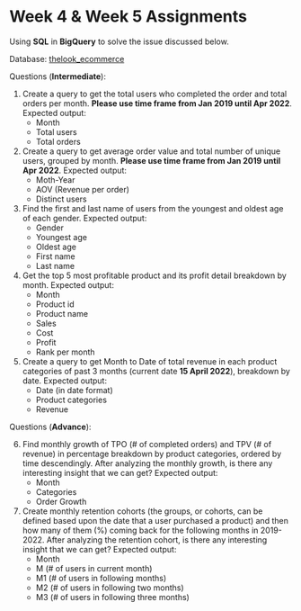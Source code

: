 # Week 4 & Week 5 Assignments

Using **SQL** in **BigQuery** to solve the issue discussed below.


Database: [thelook_ecommerce](https://console.cloud.google.com/marketplace/product/bigquery-public-data/thelook-ecommerce)

Questions (**Intermediate**):

1. Create a query to get the total users who completed the order and total orders per month. **Please use time frame from Jan 2019 until Apr 2022**. Expected output:
    - Month
    - Total users
    - Total orders
2. Create a query to get average order value and total number of unique users, grouped by month. **Please use time frame from Jan 2019 until Apr 2022**. Expected output:
    - Moth-Year
    - AOV (Revenue per order)
    - Distinct users
3. Find the first and last name of users from the youngest and oldest age of each gender. Expected output:
    - Gender
    - Youngest age
    - Oldest age
    - First name
    - Last name
4. Get the top 5 most profitable product and its profit detail breakdown by month. Expected output:
    - Month
    - Product id
    - Product name
    - Sales
    - Cost
    - Profit
    - Rank per month
5. Create a query to get Month to Date of total revenue in each product categories of past 3 months (current date **15 April 2022**), breakdown by date. Expected output:
    - Date (in date format)
    - Product categories
    - Revenue

Questions (**Advance**):

6. Find monthly growth of TPO (# of completed orders) and TPV (# of revenue) in percentage breakdown by product categories, ordered by time descendingly. After analyzing the monthly growth, is there any interesting insight that we can get? Expected output:
    - Month
    - Categories
    -  Order Growth
7. Create monthly retention cohorts (the groups, or cohorts, can be defined based upon the date that a user purchased a product) and then how many of them (%) coming back for the following months in 2019-2022. After analyzing the retention cohort, is there any interesting insight that we can get? Expected output:
    - Month
    - M (# of users in current month)
    - M1 (# of users in following months)
    - M2 (# of users in following two months)
    - M3 (# of users in following three months)
